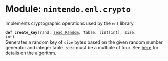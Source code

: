 
# Module: <code>nintendo.enl.crypto</code>

Implements cryptographic operations used by the `enl` library.

<code>**def create_key**(rand: [sead.Random](../../sead#random), table: list[int], size: int)</code><br>
<span class="docs">Generates a random key of `size` bytes based on the given random number generator and integer table. `size` must be a multiple of four. See [here](https://github.com/Kinnay/NintendoClients/wiki/ENL-Key-Generation) for details on the algorithm.</span>
